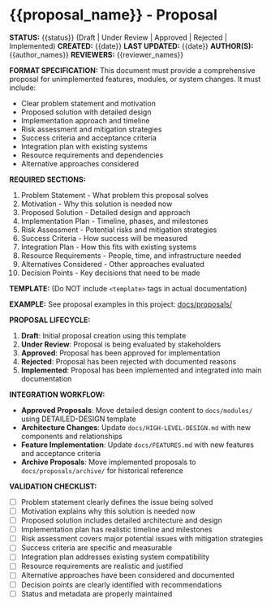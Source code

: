 # {{proposal_name}} - Proposal

**STATUS:** {{status}} (Draft | Under Review | Approved | Rejected | Implemented)
**CREATED:** {{date}}
**LAST UPDATED:** {{date}}
**AUTHOR(S):** {{author_names}}
**REVIEWERS:** {{reviewer_names}}

**FORMAT SPECIFICATION:** This document must provide a comprehensive proposal for unimplemented features, modules, or system changes. It must include:
- Clear problem statement and motivation
- Proposed solution with detailed design
- Implementation approach and timeline
- Risk assessment and mitigation strategies
- Success criteria and acceptance criteria
- Integration plan with existing systems
- Resource requirements and dependencies
- Alternative approaches considered

**REQUIRED SECTIONS:**
1. Problem Statement - What problem this proposal solves
2. Motivation - Why this solution is needed now
3. Proposed Solution - Detailed design and approach
4. Implementation Plan - Timeline, phases, and milestones
5. Risk Assessment - Potential risks and mitigation strategies
6. Success Criteria - How success will be measured
7. Integration Plan - How this fits with existing systems
8. Resource Requirements - People, time, and infrastructure needed
9. Alternatives Considered - Other approaches evaluated
10. Decision Points - Key decisions that need to be made

**TEMPLATE:** (Do NOT include `<template>` tags in actual documentation)
<template>
# {{proposal_name}} - Proposal

**STATUS:** {{status}}
**CREATED:** {{creation_date}}
**LAST UPDATED:** {{last_updated}}
**AUTHOR(S):** {{author_names}}
**REVIEWERS:** {{reviewer_names}}

## Problem Statement

{{problem_description}}

### Current State
{{current_state_description}}

### Pain Points
- {{pain_point_1}}
- {{pain_point_2}}
- {{pain_point_3}}

## Motivation

{{motivation_description}}

### Business Value
- {{business_value_1}}
- {{business_value_2}}
- {{business_value_3}}

### Technical Benefits
- {{technical_benefit_1}}
- {{technical_benefit_2}}
- {{technical_benefit_3}}

### User Impact
{{user_impact_description}}

## Proposed Solution

### Overview
{{solution_overview}}

### Architecture
```mermaid
{{architecture_diagram}}
```

### Key Components
#### {{component_name}}
- **Purpose**: {{component_purpose}}
- **Responsibilities**: {{component_responsibilities}}
- **Interface**: {{component_interface}}

#### {{component_name}}
- **Purpose**: {{component_purpose}}
- **Responsibilities**: {{component_responsibilities}}
- **Interface**: {{component_interface}}

### Data Flow
```mermaid
{{data_flow_diagram}}
```

{{data_flow_description}}

### API Design
```{{language}}
{{api_specification}}
```

### Configuration
```{{format}}
{{configuration_schema}}
```

## Implementation Plan

### Phase 1: {{phase_name}} ({{timeline}})
- {{milestone_1}}
- {{milestone_2}}
- {{milestone_3}}

### Phase 2: {{phase_name}} ({{timeline}})
- {{milestone_1}}
- {{milestone_2}}
- {{milestone_3}}

### Phase 3: {{phase_name}} ({{timeline}})
- {{milestone_1}}
- {{milestone_2}}
- {{milestone_3}}

### Dependencies
- **{{dependency_name}}**: {{dependency_description}}
- **{{dependency_name}}**: {{dependency_description}}

### Deliverables
- {{deliverable_1}}
- {{deliverable_2}}
- {{deliverable_3}}

## Risk Assessment

### High Risk
- **{{risk_name}}**: {{risk_description}}
  - **Probability**: {{probability}}
  - **Impact**: {{impact}}
  - **Mitigation**: {{mitigation_strategy}}

### Medium Risk
- **{{risk_name}}**: {{risk_description}}
  - **Probability**: {{probability}}
  - **Impact**: {{impact}}
  - **Mitigation**: {{mitigation_strategy}}

### Low Risk
- **{{risk_name}}**: {{risk_description}}
  - **Probability**: {{probability}}
  - **Impact**: {{impact}}
  - **Mitigation**: {{mitigation_strategy}}

## Success Criteria

### Functional Requirements
- {{functional_requirement_1}}
- {{functional_requirement_2}}
- {{functional_requirement_3}}

### Non-Functional Requirements
- **Performance**: {{performance_criteria}}
- **Scalability**: {{scalability_criteria}}
- **Reliability**: {{reliability_criteria}}
- **Security**: {{security_criteria}}

### Acceptance Criteria
- {{acceptance_criteria_1}}
- {{acceptance_criteria_2}}
- {{acceptance_criteria_3}}

### Key Performance Indicators (KPIs)
- {{kpi_1}}: {{target_value}}
- {{kpi_2}}: {{target_value}}
- {{kpi_3}}: {{target_value}}

## Integration Plan

### Existing System Integration
{{integration_description}}

### Migration Strategy
{{migration_strategy}}

### Rollback Plan
{{rollback_plan}}

### Testing Strategy
- **Unit Testing**: {{unit_testing_approach}}
- **Integration Testing**: {{integration_testing_approach}}
- **Performance Testing**: {{performance_testing_approach}}
- **User Acceptance Testing**: {{uat_approach}}

## Resource Requirements

### Team Structure
- **{{role_name}}**: {{role_description}} ({{time_commitment}})
- **{{role_name}}**: {{role_description}} ({{time_commitment}})
- **{{role_name}}**: {{role_description}} ({{time_commitment}})

### Infrastructure
- {{infrastructure_requirement_1}}
- {{infrastructure_requirement_2}}
- {{infrastructure_requirement_3}}

### Budget Estimate
- **Development**: {{development_cost}}
- **Infrastructure**: {{infrastructure_cost}}
- **Maintenance**: {{maintenance_cost}}
- **Total**: {{total_cost}}

### Timeline
- **Total Duration**: {{total_duration}}
- **Start Date**: {{start_date}}
- **Target Completion**: {{completion_date}}

## Alternatives Considered

### Alternative 1: {{alternative_name}}
- **Description**: {{alternative_description}}
- **Pros**: {{alternative_pros}}
- **Cons**: {{alternative_cons}}
- **Why Not Chosen**: {{rejection_reason}}

### Alternative 2: {{alternative_name}}
- **Description**: {{alternative_description}}
- **Pros**: {{alternative_pros}}
- **Cons**: {{alternative_cons}}
- **Why Not Chosen**: {{rejection_reason}}

### Do Nothing
- **Impact**: {{do_nothing_impact}}
- **Cost**: {{do_nothing_cost}}
- **Why Not Acceptable**: {{do_nothing_rejection}}

## Decision Points

### Technical Decisions
- **{{decision_name}}**: {{decision_description}}
  - **Options**: {{decision_options}}
  - **Recommendation**: {{recommendation}}
  - **Rationale**: {{decision_rationale}}

### Business Decisions
- **{{decision_name}}**: {{decision_description}}
  - **Options**: {{decision_options}}
  - **Recommendation**: {{recommendation}}
  - **Rationale**: {{decision_rationale}}

## Next Steps

### Immediate Actions
- [ ] {{action_item_1}}
- [ ] {{action_item_2}}
- [ ] {{action_item_3}}

### Review Process
- {{review_step_1}}
- {{review_step_2}}
- {{review_step_3}}

### Approval Requirements
- {{approval_requirement_1}}
- {{approval_requirement_2}}
- {{approval_requirement_3}}

## Appendices

### Appendix A: {{appendix_title}}
{{appendix_content}}

### Appendix B: {{appendix_title}}
{{appendix_content}}
</template>

**EXAMPLE:** See proposal examples in this project: [docs/proposals/]({{DDD_REMOTE_BASE}}/docs/proposals/)

**PROPOSAL LIFECYCLE:**
1. **Draft**: Initial proposal creation using this template
2. **Under Review**: Proposal is being evaluated by stakeholders
3. **Approved**: Proposal has been approved for implementation
4. **Rejected**: Proposal has been rejected with documented reasons
5. **Implemented**: Proposal has been implemented and integrated into main documentation

**INTEGRATION WORKFLOW:**
- **Approved Proposals**: Move detailed design content to `docs/modules/` using DETAILED-DESIGN template
- **Architecture Changes**: Update `docs/HIGH-LEVEL-DESIGN.md` with new components and relationships
- **Feature Implementation**: Update `docs/FEATURES.md` with new features and acceptance criteria
- **Archive Proposals**: Move implemented proposals to `docs/proposals/archive/` for historical reference

**VALIDATION CHECKLIST:**
- [ ] Problem statement clearly defines the issue being solved
- [ ] Motivation explains why this solution is needed now
- [ ] Proposed solution includes detailed architecture and design
- [ ] Implementation plan has realistic timeline and milestones
- [ ] Risk assessment covers major potential issues with mitigation strategies
- [ ] Success criteria are specific and measurable
- [ ] Integration plan addresses existing system compatibility
- [ ] Resource requirements are realistic and justified
- [ ] Alternative approaches have been considered and documented
- [ ] Decision points are clearly identified with recommendations
- [ ] Status and metadata are properly maintained
